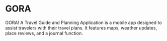 # GORA
GORA! A Travel Guide and Planning Application is a mobile app designed to assist travelers with their travel plans. It features maps, weather updates, place reviews, and a journal function.
